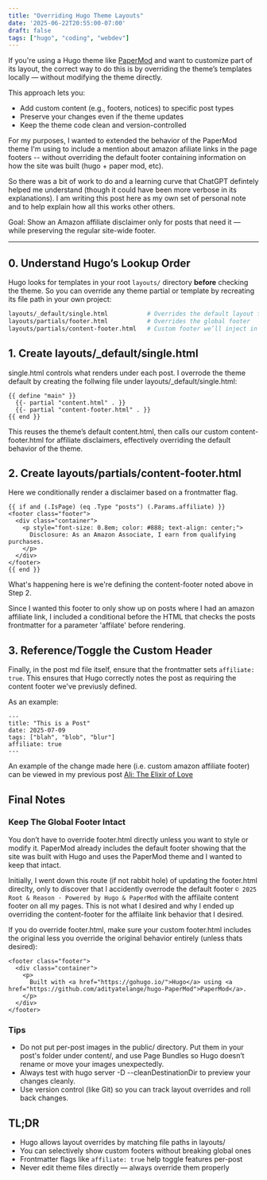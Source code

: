 ```yaml
---
title: "Overriding Hugo Theme Layouts"
date: '2025-06-22T20:55:00-07:00'
draft: false
tags: ["hugo", "coding", "webdev"]
---
```


If you're using a Hugo theme like [PaperMod](https://github.com/adityatelange/hugo-PaperMod) and want to customize part of its layout, the correct way to do this is by overriding the theme’s templates locally — without modifying the theme directly.

This approach lets you:

- Add custom content (e.g., footers, notices) to specific post types
- Preserve your changes even if the theme updates
- Keep the theme code clean and version-controlled

For my purposes, I wanted to extended the behavior of the PaperMod theme I'm using to include a mention about amazon afiliate links in the page footers -- without overriding the default footer containing information on how the site was built (hugo + paper mod, etc). 

So there was a bit of work to do and a learning curve that ChatGPT defintely helped me understand (though it could have been more verbose in its explanations). I am writing this post here as my own set of personal note and to help explain how all this works other others.

Goal: Show an Amazon affiliate disclaimer only for posts that need it — while preserving the regular site-wide footer.

---

## 0. Understand Hugo’s Lookup Order

Hugo looks for templates in your root `layouts/` directory **before** checking the theme. So you can override any theme partial or template by recreating its file path in your own project:

```bash
layouts/_default/single.html           # Overrides the default layout for single content pages
layouts/partials/footer.html           # Overrides the global footer
layouts/partials/content-footer.html   # Custom footer we’ll inject in posts when amazon affiliate links are present
```

## 1. Create layouts/_default/single.html

single.html controls what renders under each post. I overrode the theme default by creating the follwing file under layouts/_default/single.html:

```
{{ define "main" }}
  {{- partial "content.html" . }}
  {{- partial "content-footer.html" . }}
{{ end }}
```

This reuses the theme’s default content.html, then calls our custom content-footer.html for affiliate disclaimers, effectively overriding the default behavior of the theme. 

## 2. Create layouts/partials/content-footer.html

Here we conditionally render a disclaimer based on a frontmatter flag.
```
{{ if and (.IsPage) (eq .Type "posts") (.Params.affiliate) }}
<footer class="footer">
  <div class="container">
    <p style="font-size: 0.8em; color: #888; text-align: center;">
      Disclosure: As an Amazon Associate, I earn from qualifying purchases.
    </p>
  </div>
</footer>
{{ end }}
```
What's happening here is we're defining the content-footer noted above in Step 2. 

Since I wanted this footer to only show up on posts where I had an amazon affiliate link, I included a conditional before the HTML that checks the posts frontmatter for a parameter 'affilate' before rendering. 

## 3. Reference/Toggle the Custom Header
Finally, in the post md file itself, ensure that the frontmatter sets `affiliate: true`. This ensures that Hugo correctly notes the post as requiring the content footer we've previusly defined. 

As an example:
```
---
title: "This is a Post"
date: 2025-07-09
tags: ["blah", "blob", "blur"]
affiliate: true
---
```

An example of the change made here (i.e. custom amazon affiliate footer) can be viewed in my previous post [Ali: The Elixir of Love](https://mdnghtsun.github.io/RootAndReason/posts/ali-elixir-of-love/)

## Final Notes
### Keep The Global Footer Intact

You don’t have to override footer.html directly unless you want to style or modify it. PaperMod already includes the default footer showing that the site was built with Hugo and uses the PaperMod theme and I wanted to keep that intact. 

Initially, I went down this route (if not rabbit hole) of updating the footer.html direclty, only to discover that I accidently overrode the default footer `© 2025 Root & Reason · Powered by Hugo & PaperMod` with the affilaite content footer on all my pages. This is not what I desired and why I ended up overriding the content-footer for the affilaite link behavior that I desired. 

If you do override footer.html, make sure your custom footer.html includes the original less you override the original behavior entirely (unless thats desired):
```
<footer class="footer">
  <div class="container">
    <p>
      Built with <a href="https://gohugo.io/">Hugo</a> using <a href="https://github.com/adityatelange/hugo-PaperMod">PaperMod</a>.
    </p>
  </div>
</footer>
```

### Tips
* Do not put per-post images in the public/ directory. Put them in your post's folder under content/, and use Page Bundles so Hugo doesn’t rename or move your images unexpectedly.
* Always test with hugo server -D --cleanDestinationDir to preview your changes cleanly.
* Use version control (like Git) so you can track layout overrides and roll back changes.

## TL;DR
* Hugo allows layout overrides by matching file paths in layouts/
* You can selectively show custom footers without breaking global ones
* Frontmatter flags like `affiliate: true` help toggle features per-post
* Never edit theme files directly — always override them properly

